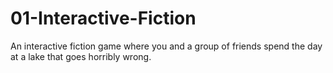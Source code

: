 # 01-Interactive-Fiction
An interactive fiction game where you and a group of friends spend the day at a lake that goes horribly wrong.

